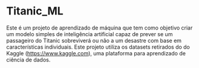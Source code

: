 # Titanic_ML

Este é um projeto de aprendizado de máquina que tem como objetivo criar um modelo simples de inteligência artificial capaz de prever se um passageiro do Titanic sobreviverá ou não a um desastre com base em características individuais. Este projeto utiliza os datasets retirados do do Kaggle (https://www.kaggle.com), uma plataforma para aprendizado de ciência de dados.

